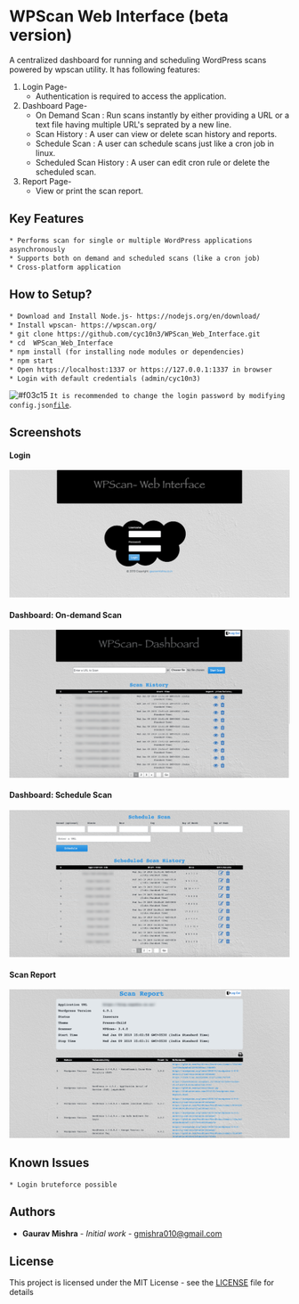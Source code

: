 # WPScan Web Interface (beta version)
A centralized dashboard for running and scheduling WordPress scans powered by wpscan utility. It has following features:
1. Login Page-
    * Authentication is required to access the application.
2. Dashboard Page-
    * On Demand Scan          : Run scans instantly by either providing a URL or a text file having multiple URL's seprated by a new line.
    * Scan History            : A user can view or delete scan history and reports.
    * Schedule Scan           : A user can schedule scans just like a cron job in linux.
    * Scheduled Scan History  : A user can edit cron rule or delete the scheduled scan.
3. Report Page-
    * View or print the scan report.

## Key Features

```
* Performs scan for single or multiple WordPress applications asynchronously
* Supports both on demand and scheduled scans (like a cron job)
* Cross-platform application
```

## How to Setup?

```
* Download and Install Node.js- https://nodejs.org/en/download/
* Install wpscan- https://wpscan.org/
* git clone https://github.com/cyc10n3/WPScan_Web_Interface.git
* cd  WPScan_Web_Interface
* npm install (for installing node modules or dependencies)
* npm start
* Open https://localhost:1337 or https://127.0.0.1:1337 in browser
* Login with default credentials (admin/cyc10n3)
```
![#f03c15](https://placehold.it/15/f03c15/000000?text=+) `It is recommended to change the login password by modifying config.json`[`file`](https://github.com/cyc10n3/WPScan_Web_Interface/blob/master/config.json).

## Screenshots

#### Login
![Login](/static/screenshots/1.png?raw=true "Login")

#### Dashboard: On-demand Scan
![Dashboard: On-demand Scan](/static/screenshots/2.png?raw=true "Dashboard: On-demand Scan")

#### Dashboard: Schedule Scan
![Dashboard: Schedule Scan](/static/screenshots/3.png?raw=true "Dashboard: Schedule Scan")

#### Scan Report
![Scan Report](/static/screenshots/4.png?raw=true "Scan Report")

## Known Issues

```
* Login bruteforce possible
```

## Authors

* **Gaurav Mishra** - *Initial work* - gmishra010@gmail.com

## License

This project is licensed under the MIT License - see the [LICENSE](LICENSE) file for details
